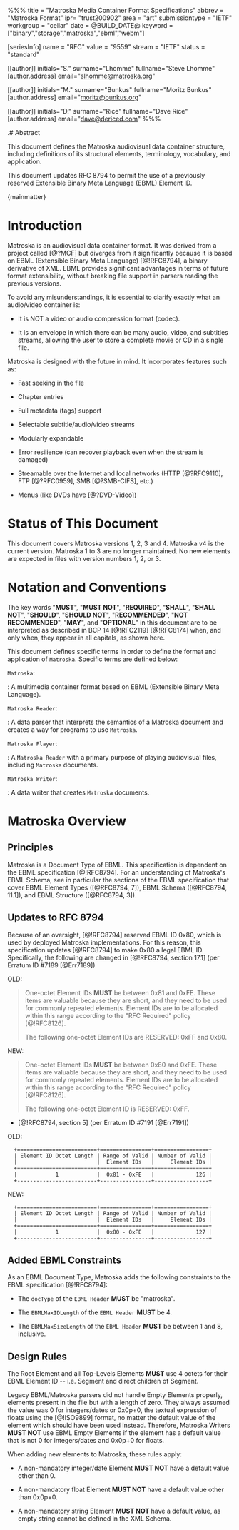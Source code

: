 %%%
title = "Matroska Media Container Format Specifications"
abbrev = "Matroska Format"
ipr= "trust200902"
area = "art"
submissiontype = "IETF"
workgroup = "cellar"
date = @BUILD_DATE@
keyword = ["binary","storage","matroska","ebml","webm"]

[seriesInfo]
name = "RFC"
value = "9559"
stream = "IETF"
status = "standard"

[[author]]
initials="S."
surname="Lhomme"
fullname="Steve Lhomme"
  [author.address]
  email="slhomme@matroska.org"

[[author]]
initials="M."
surname="Bunkus"
fullname="Moritz Bunkus"
  [author.address]
  email="moritz@bunkus.org"

[[author]]
initials="D."
surname="Rice"
fullname="Dave Rice"
  [author.address]
  email="dave@dericed.com"
%%%

.# Abstract

This document defines the Matroska audiovisual data container structure, including definitions of its structural elements,
terminology, vocabulary, and application.

This document updates RFC 8794 to permit the use of a previously reserved Extensible Binary Meta Language (EBML) Element ID.

{mainmatter}

# Introduction

Matroska is an audiovisual data container format. It was derived from a project called [@?MCF]
but diverges from it significantly because it is based on EBML (Extensible Binary Meta Language) [@!RFC8794],
a binary derivative of XML. EBML provides significant advantages in terms of future format extensibility,
without breaking file support in parsers reading the previous versions.

To avoid any misunderstandings, it is essential to clarify exactly what an audio/video container is:

- It is NOT a video or audio compression format (codec).

- It is an envelope in which there can be many audio, video, and subtitles streams,
  allowing the user to store a complete movie or CD in a single file.

Matroska is designed with the future in mind. It incorporates features such as:

- Fast seeking in the file

- Chapter entries

- Full metadata (tags) support

- Selectable subtitle/audio/video streams

- Modularly expandable

- Error resilience (can recover playback even when the stream is damaged)

- Streamable over the Internet and local networks (HTTP [@?RFC9110], FTP [@?RFC0959], SMB [@?SMB-CIFS], etc.)

- Menus (like DVDs have [@?DVD-Video])

# Status of This Document

This document covers Matroska versions 1, 2, 3 and 4. Matroska v4 is the current version.
Matroska 1 to 3 are no longer maintained. No new elements are expected in files with version numbers 1, 2, or 3.

# Notation and Conventions

The key words "**MUST**", "**MUST NOT**",
"**REQUIRED**", "**SHALL**", "**SHALL NOT**",
"**SHOULD**", "**SHOULD NOT**",
"**RECOMMENDED**", "**NOT RECOMMENDED**",
"**MAY**", and "**OPTIONAL**" in this document are to be interpreted as
described in BCP 14 [@!RFC2119] [@!RFC8174]
when, and only when, they appear in all capitals, as shown here.

This document defines specific terms in order to define the format and application of `Matroska`.
Specific terms are defined below:

`Matroska`:

: A multimedia container format based on EBML (Extensible Binary Meta Language).

`Matroska Reader`:

: A data parser that interprets the semantics of a Matroska document and creates a way for programs to use `Matroska`.

`Matroska Player`:

: A `Matroska Reader` with a primary purpose of playing audiovisual files, including `Matroska` documents.

`Matroska Writer`:

: A data writer that creates `Matroska` documents.

# Matroska Overview

## Principles

Matroska is a Document Type of EBML.
This specification is dependent on the EBML specification [@!RFC8794].
For an understanding of Matroska's EBML Schema, see in particular the sections of the EBML specification that cover
EBML Element Types ([@RFC8794, 7]),
EBML Schema ([@RFC8794, 11.1]),
and EBML Structure ([@RFC8794, 3]).

## Updates to RFC 8794

Because of an oversight, [@!RFC8794] reserved EBML ID 0x80, which is used by deployed Matroska implementations.
For this reason, this specification updates [@!RFC8794] to make 0x80 a legal EBML ID.
Specifically, the following are changed in [@!RFC8794, section 17.1] (per Erratum ID #7189 [@Err7189])

OLD:

>   One-octet Element IDs **MUST** be between 0x81 and 0xFE.  These items are
>   valuable because they are short, and they need to be used for
>   commonly repeated elements.  Element IDs are to be allocated within
>   this range according to the "RFC Required" policy [@!RFC8126].
>
>   The following one-octet Element IDs are RESERVED: 0xFF and 0x80.

NEW:

>   One-octet Element IDs **MUST** be between 0x80 and 0xFE.  These items are
>   valuable because they are short, and they need to be used for
>   commonly repeated elements.  Element IDs are to be allocated within
>   this range according to the "RFC Required" policy [@!RFC8126].
>
>   The following one-octet Element ID is RESERVED: 0xFF.

* [@!RFC8794, section 5] (per Erratum ID #7191 [@Err7191])

OLD:

      +=========================+================+=================+
      | Element ID Octet Length | Range of Valid | Number of Valid |
      |                         |  Element IDs   |     Element IDs |
      +=========================+================+=================+
      |            1            |  0x81 - 0xFE   |             126 |
      +-------------------------+----------------+-----------------+

NEW:

      +=========================+================+=================+
      | Element ID Octet Length | Range of Valid | Number of Valid |
      |                         |  Element IDs   |     Element IDs |
      +=========================+================+=================+
      |            1            |  0x80 - 0xFE   |             127 |
      +-------------------------+----------------+-----------------+

## Added EBML Constraints

As an EBML Document Type, Matroska adds the following constraints to the EBML specification [@!RFC8794]:

- The `docType` of the `EBML Header` **MUST** be "matroska".

- The `EBMLMaxIDLength` of the `EBML Header` **MUST** be 4.

- The `EBMLMaxSizeLength` of the `EBML Header` **MUST** be between 1 and 8, inclusive.

## Design Rules

The Root Element and all Top-Levels Elements **MUST** use 4 octets for their EBML Element ID -- i.e. Segment and direct children of Segment.

Legacy EBML/Matroska parsers did not handle Empty Elements properly, elements present in the file but with a length of zero.
They always assumed the value was 0 for integers/dates or 0x0p+0, the textual expression of floats using the [@!ISO9899] format, no matter the default value of the element which should have been used instead.
Therefore, Matroska Writers **MUST NOT** use EBML Empty Elements if the element has a default value that is not 0 for integers/dates and 0x0p+0 for floats.

When adding new elements to Matroska, these rules apply:

* A non-mandatory integer/date Element **MUST NOT** have a default value other than 0.

* A non-mandatory float Element **MUST NOT** have a default value other than 0x0p+0.

* A non-mandatory string Element  **MUST NOT** have a default value, as empty string cannot be defined in the XML Schema.

